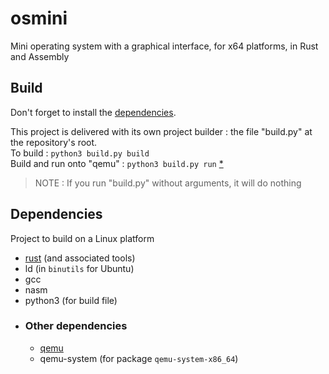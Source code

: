 # osmini
Mini operating system with a graphical interface, for x64 platforms, in Rust and Assembly 

## Build
Don't forget to install the [dependencies](#requirements).

This project is delivered with its own project builder : the file "build.py" at
the repository's root. \
To build : `python3 build.py build` \
Build and run onto "qemu" : `python3 build.py run` [*](#other-dependencies)

> NOTE : If you run "build.py" without arguments, it will do nothing

## Dependencies
Project to build on a Linux platform
- [rust](https://www.rust-lang.org/) (and associated tools)
- ld (in `binutils` for Ubuntu)
- gcc
- nasm
- python3 (for build file)
- ### Other dependencies
  - [qemu](https://www.qemu.org/download/)
  - qemu-system (for package `qemu-system-x86_64`)

